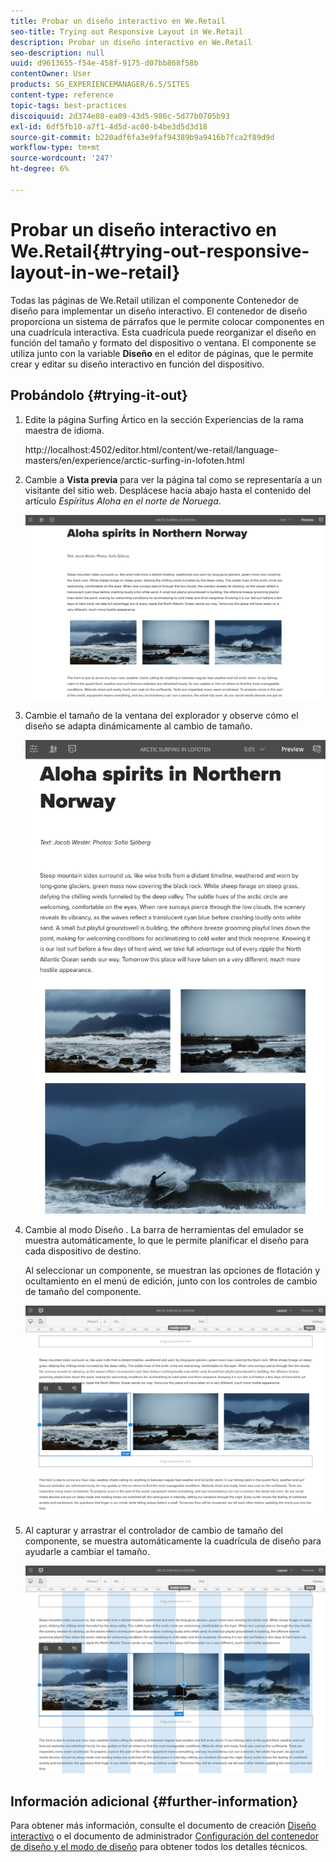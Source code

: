 ```yaml
---
title: Probar un diseño interactivo en We.Retail
seo-title: Trying out Responsive Layout in We.Retail
description: Probar un diseño interactivo en We.Retail
seo-description: null
uuid: d9613655-f54e-458f-9175-d07bb868f58b
contentOwner: User
products: SG_EXPERIENCEMANAGER/6.5/SITES
content-type: reference
topic-tags: best-practices
discoiquuid: 2d374e88-ea09-43d5-986c-5d77b0705b93
exl-id: 6df5fb10-a7f1-4d5d-ac00-b4be3d5d3d18
source-git-commit: b220adf6fa3e9faf94389b9a9416b7fca2f89d9d
workflow-type: tm+mt
source-wordcount: '247'
ht-degree: 6%

---
```


# Probar un diseño interactivo en We.Retail{#trying-out-responsive-layout-in-we-retail}

Todas las páginas de We.Retail utilizan el componente Contenedor de diseño para implementar un diseño interactivo. El contenedor de diseño proporciona un sistema de párrafos que le permite colocar componentes en una cuadrícula interactiva. Esta cuadrícula puede reorganizar el diseño en función del tamaño y formato del dispositivo o ventana. El componente se utiliza junto con la variable **Diseño** en el editor de páginas, que le permite crear y editar su diseño interactivo en función del dispositivo.

## Probándolo {#trying-it-out}

1. Edite la página Surfing Ártico en la sección Experiencias de la rama maestra de idioma.

   http://localhost:4502/editor.html/content/we-retail/language-masters/en/experience/arctic-surfing-in-lofoten.html

1. Cambie a **Vista previa** para ver la página tal como se representaría a un visitante del sitio web. Desplácese hacia abajo hasta el contenido del artículo *Espíritus Aloha en el norte de Noruega*.

   ![chlimage_1-178](assets/chlimage_1-178.png)

1. Cambie el tamaño de la ventana del explorador y observe cómo el diseño se adapta dinámicamente al cambio de tamaño.

   ![chlimage_1-179](assets/chlimage_1-179.png)

1. Cambie al modo Diseño . La barra de herramientas del emulador se muestra automáticamente, lo que le permite planificar el diseño para cada dispositivo de destino.

   Al seleccionar un componente, se muestran las opciones de flotación y ocultamiento en el menú de edición, junto con los controles de cambio de tamaño del componente.

   ![chlimage_1-180](assets/chlimage_1-180.png)

1. Al capturar y arrastrar el controlador de cambio de tamaño del componente, se muestra automáticamente la cuadrícula de diseño para ayudarle a cambiar el tamaño.

   ![chlimage_1-181](assets/chlimage_1-181.png)

## Información adicional {#further-information}

Para obtener más información, consulte el documento de creación [Diseño interactivo](/help/sites-authoring/responsive-layout.md) o el documento de administrador [Configuración del contenedor de diseño y el modo de diseño](/help/sites-administering/configuring-responsive-layout.md) para obtener todos los detalles técnicos.
